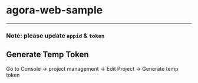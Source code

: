 # agora-web-sample

---

### Note: please update `appid` & `token`

## Generate Temp Token
Go to Console -> project management -> Edit Project -> Generate temp token
